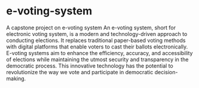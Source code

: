# e-voting-system
A capstone project on e-voting system
An e-voting system, short for electronic voting system, is a modern and technology-driven approach to conducting elections. It replaces traditional paper-based voting methods with digital platforms that enable voters to cast their ballots electronically. E-voting systems aim to enhance the efficiency, accuracy, and accessibility of elections while maintaining the utmost security and transparency in the democratic process. This innovative technology has the potential to revolutionize the way we vote and participate in democratic decision-making.
